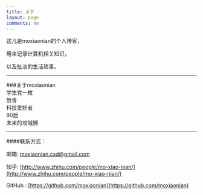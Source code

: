 ```yaml
---
title: 关于
layout: page
comments: no
---
```

  
这儿是moxiaonian的个人博客，

用来记录计算机相关知识，

以及扯淡的生活琐事。   

---  
###关于moxiaonian  
学生党一枚  
愤青  
科技爱好者  
90后  
未来的攻城狮

---

####联系方式： 

邮箱:  moxiaonian.cxd@gmail.com  
    
知乎:  [http://www.zhihu.com/people/mo-xiao-nian/](http://www.zhihu.com/people/mo-xiao-nian/)  
  
GitHub :  [https://github.com/moxiaonian](https://github.com/moxiaonian)
